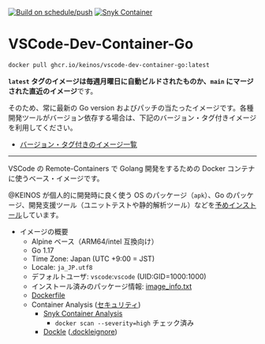 [![Build on schedule/push](https://github.com/KEINOS/VSCode-Dev-Container-Go/actions/workflows/build_weekly.yml/badge.svg)](https://github.com/KEINOS/VSCode-Dev-Container-Go/actions/workflows/build_weekly.yml)
[![Snyk Container](https://github.com/KEINOS/VSCode-Dev-Container-Go/actions/workflows/snyk-container-analysis.yml/badge.svg)](https://github.com/KEINOS/VSCode-Dev-Container-Go/actions/workflows/snyk-container-analysis.yml)

# VSCode-Dev-Container-Go

```bash
docker pull ghcr.io/keinos/vscode-dev-container-go:latest
```

**`latest` タグのイメージは毎週月曜日に自動ビルドされたものか、`main` にマージされた直近のイメージ**です。

そのため、常に最新の Go version およびパッチの当たったイメージです。各種開発ツールがバージョン依存する場合は、下記のバージョン・タグ付きイメージを利用してください。

- [バージョン・タグ付きのイメージ一覧](https://github.com/KEINOS/VSCode-Dev-Container-Go/pkgs/container/vscode-dev-container-go)

---

VSCode の Remote-Containers で Golang 開発をするための Docker コンテナに使うベース・イメージです。

@KEINOS が個人的に開発時に良く使う OS のパッケージ（`apk`）、Go のパッケージ、開発支援ツール（ユニットテストや静的解析ツール）などを[予めインストール](image_info.txt)しています。

- イメージの概要
  - Alpine ベース（ARM64/intel 互換向け）
  - Go 1.17
  - Time Zone: Japan (UTC +9:00 = JST)
  - Locale: `ja_JP.utf8`
  - デフォルトユーザ: `vscode`:`vscode` (UID:GID=1000:1000)
  - インストール済みのパッケージ情報: [image_info.txt](image_info.txt)
  - [Dockerfile](https://github.com/KEINOS/VSCode-Dev-Container-Go/blob/main/Dockerfile)
  - Container Analysis ([セキュリティ](SECURITY.md))
    - [Snyk Container Analysis](https://github.com/snyk/actions/tree/master/docker)
      - `docker scan --severity=high` チェック済み
    - [Dockle](https://github.com/goodwithtech/dockle) ([.dockleignore](.dockleignore))
